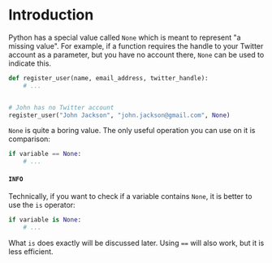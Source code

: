 # Introduction

Python has a special value called `None` which is meant to represent "a missing value".
For example, if a function requires the handle to your Twitter account as a parameter, but you have no account there, `None` can be used to indicate this.


```python
def register_user(name, email_address, twitter_handle):
    # ...


# John has no Twitter account
register_user("John Jackson", "john.jackson@gmail.com", None)
```


`None` is quite a boring value.
The only useful operation you can use on it is comparison:


```python
if variable == None:
    # ...
```

#### `INFO`
Technically, if you want to check if a variable contains `None`, it is better to use the `is` operator:


```python
if variable is None:
    # ...
```


What `is` does exactly will be discussed later.
Using `==` will also work, but it is less efficient.

